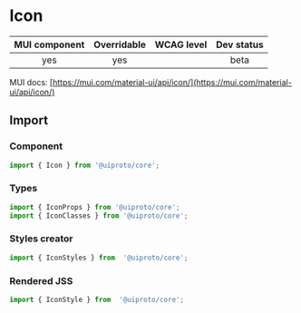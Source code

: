 # Icon

MUI component | Overridable | WCAG level | Dev status
:-----------: | :---------: | :--------: | :------------:
yes | yes | | beta

MUI docs: [https://mui.com/material-ui/api/icon/](https://mui.com/material-ui/api/icon/)

## Import

### Component
```javascript
import { Icon } from '@uiproto/core';
```
### Types
```javascript
import { IconProps } from '@uiproto/core';
import { IconClasses } from '@uiproto/core';
```

### Styles creator
```javascript
import { IconStyles } from  '@uiproto/core';
```

### Rendered JSS
```javascript
import { IconStyle } from  '@uiproto/core';
```
